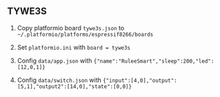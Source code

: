 ## TYWE3S

1. Copy platformio board `tywe3s.json` to `~/.platformio/platforms/espressif8266/boards`

2. Set `platformio.ini` with `board = tywe3s`

3. Config `data/app.json` with `{"name":"RuleeSmart","sleep":200,"led":[12,0,1]}`

4. Config `data/switch.json` with `{"input":[4,0],"output":[5,1],"output2":[14,0],"state":[0,0]}`
